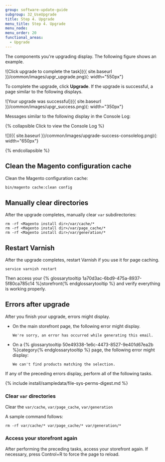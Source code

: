 ```yaml
---
group: software-update-guide
subgroup: 32_UseUpgrade
title: Step 4. Upgrade
menu_title: Step 4. Upgrade
menu_node:
menu_order: 20
functional_areas:
  - Upgrade
---
```


The components you're upgrading display. The following figure shows an example.

![Click upgrade to complete the task]({{ site.baseurl }}/common/images/upgr_upgrade.png){: width="550px"}



To complete the upgrade, click **Upgrade**. If the upgrade is successful, a page similar to the following displays.

![Your upgrade was successful]({{ site.baseurl }}/common/images/upgr_success.png){: width="350px"}


Messages similar to the following display in the Console Log:

{% collapsible Click to view the Console Log %}

![]({{ site.baseurl }}/common/images/upgrade-success-consolelog.png){: width="650px"}


{% endcollapsible %}

## Clean the Magento configuration cache

Clean the Magento configuration cache:

```bash
bin/magento cache:clean config
```

## Manually clear directories

After the upgrade completes, manually clear `var` subdirectories:

	rm -rf <Magento install dir>/var/cache/*
	rm -rf <Magento install dir>/var/page_cache/*
	rm -rf <Magento install dir>/var/generation/*

## Restart Varnish

After the upgrade completes, restart Varnish if you use it for page caching.

	service varnish restart

Then access your {% glossarytooltip 1a70d3ac-6bd9-475a-8937-5f80ca785c14 %}storefront{% endglossarytooltip %} and verify everything is working properly.

## Errors after upgrade

After you finish your upgrade, errors might display.

*	On the main storefront page, the following error might display.

		We're sorry, an error has occurred while generating this email.
*	On a {% glossarytooltip 50e49338-1e6c-4473-8527-9e401d67ea2b %}category{% endglossarytooltip %} page, the following error might display:

		We can't find products matching the selection.

If any of the preceding errors display, perform all of the following tasks.

{% include install/sampledata/file-sys-perms-digest.md %}

### Clear `var` directories

Clear the `var/cache`, 	`var/page_cache`, `var/generation`

A sample command follows:

	rm -rf var/cache/* var/page_cache/* var/generation/*

### Access your storefront again

After performing the preceding tasks, access your storefront again. If necessary, press Control+R to force the page to reload.
